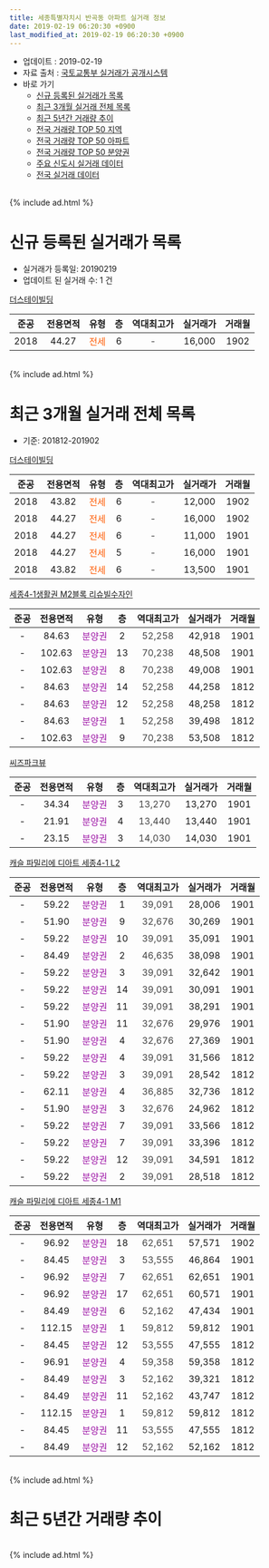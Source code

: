 ```yaml
---
title: 세종특별자치시 반곡동 아파트 실거래 정보
date: 2019-02-19 06:20:30 +0900
last_modified_at: 2019-02-19 06:20:30 +0900
---
```


* 업데이트 : 2019-02-19
* 자료 출처 : [국토교통부 실거래가 공개시스템](http://rt.molit.go.kr)
* 바로 가기
    * [신규 등록된 실거래가 목록](#신규-등록된-실거래가-목록)
    * [최근 3개월 실거래 전체 목록](#최근-3개월-실거래-전체-목록)
    * [최근 5년간 거래량 추이](#최근-5년간-거래량-추이)
    * [전국 거래량 TOP 50 지역](https://inasie.github.io/apt-trade-info/최근-3개월-전국에서-가장-거래가-많이-발생한-지역)
    * [전국 거래량 TOP 50 아파트](https://inasie.github.io/apt-trade-info/최근-3개월-전국에서-가장-거래가-많이-발생한-아파트)
    * [전국 거래량 TOP 50 분양권](https://inasie.github.io/apt-trade-info/최근-3개월-전국에서-가장-거래가-많이-발생한-분양권)
    * [주요 신도시 실거래 데이터](https://inasie.github.io/apt-trade-info/주요-신도시)
    * [전국 실거래 데이터](https://inasie.github.io/apt-trade-info/전국)
<br>
{% include ad.html %}
<br>

# 신규 등록된 실거래가 목록
* 실거래가 등록일: 20190219
* 업데이트 된 실거래 수: 1 건


[더스테이빌딩](https://search.naver.com/search.naver?query=%EC%84%B8%EC%A2%85%ED%8A%B9%EB%B3%84%EC%9E%90%EC%B9%98%EC%8B%9C+%EB%B0%98%EA%B3%A1%EB%8F%99+%EB%8D%94%EC%8A%A4%ED%85%8C%EC%9D%B4%EB%B9%8C%EB%94%A9)

|준공|전용면적|유형|층|역대최고가|실거래가|거래월|
|:---:|:---:|:---:|:---:|:---:|:---:|:---:|
|2018|44.27|<span style="color:#ff5a00">전세</span>|6|<span style="color:#444444">-</span>|16,000|1902|


<br>
{% include ad.html %}
<br>

# 최근 3개월 실거래 전체 목록
* 기준: 201812-201902


[더스테이빌딩](https://search.naver.com/search.naver?query=%EC%84%B8%EC%A2%85%ED%8A%B9%EB%B3%84%EC%9E%90%EC%B9%98%EC%8B%9C+%EB%B0%98%EA%B3%A1%EB%8F%99+%EB%8D%94%EC%8A%A4%ED%85%8C%EC%9D%B4%EB%B9%8C%EB%94%A9)

|준공|전용면적|유형|층|역대최고가|실거래가|거래월|
|:---:|:---:|:---:|:---:|:---:|:---:|:---:|
|2018|43.82|<span style="color:#ff5a00">전세</span>|6|<span style="color:#444444">-</span>|12,000|1902|
|2018|44.27|<span style="color:#ff5a00">전세</span>|6|<span style="color:#444444">-</span>|16,000|1902|
|2018|44.27|<span style="color:#ff5a00">전세</span>|6|<span style="color:#444444">-</span>|11,000|1901|
|2018|44.27|<span style="color:#ff5a00">전세</span>|5|<span style="color:#444444">-</span>|16,000|1901|
|2018|43.82|<span style="color:#ff5a00">전세</span>|6|<span style="color:#444444">-</span>|13,500|1901|

[세종4-1생활권 M2블록 리슈빌수자인](https://search.naver.com/search.naver?query=%EC%84%B8%EC%A2%85%ED%8A%B9%EB%B3%84%EC%9E%90%EC%B9%98%EC%8B%9C+%EB%B0%98%EA%B3%A1%EB%8F%99+%EC%84%B8%EC%A2%854-1%EC%83%9D%ED%99%9C%EA%B6%8C+M2%EB%B8%94%EB%A1%9D+%EB%A6%AC%EC%8A%88%EB%B9%8C%EC%88%98%EC%9E%90%EC%9D%B8)

|준공|전용면적|유형|층|역대최고가|실거래가|거래월|
|:---:|:---:|:---:|:---:|:---:|:---:|:---:|
|-|84.63|<span style="color:#9C11A5">분양권</span>|2|<span style="color:#444444">52,258</span>|42,918|1901|
|-|102.63|<span style="color:#9C11A5">분양권</span>|13|<span style="color:#444444">70,238</span>|48,508|1901|
|-|102.63|<span style="color:#9C11A5">분양권</span>|8|<span style="color:#444444">70,238</span>|49,008|1901|
|-|84.63|<span style="color:#9C11A5">분양권</span>|14|<span style="color:#444444">52,258</span>|44,258|1812|
|-|84.63|<span style="color:#9C11A5">분양권</span>|12|<span style="color:#444444">52,258</span>|48,258|1812|
|-|84.63|<span style="color:#9C11A5">분양권</span>|1|<span style="color:#444444">52,258</span>|39,498|1812|
|-|102.63|<span style="color:#9C11A5">분양권</span>|9|<span style="color:#444444">70,238</span>|53,508|1812|

[씨즈파크뷰](https://search.naver.com/search.naver?query=%EC%84%B8%EC%A2%85%ED%8A%B9%EB%B3%84%EC%9E%90%EC%B9%98%EC%8B%9C+%EB%B0%98%EA%B3%A1%EB%8F%99+%EC%94%A8%EC%A6%88%ED%8C%8C%ED%81%AC%EB%B7%B0)

|준공|전용면적|유형|층|역대최고가|실거래가|거래월|
|:---:|:---:|:---:|:---:|:---:|:---:|:---:|
|-|34.34|<span style="color:#9C11A5">분양권</span>|3|<span style="color:#444444">13,270</span>|13,270|1901|
|-|21.91|<span style="color:#9C11A5">분양권</span>|4|<span style="color:#444444">13,440</span>|13,440|1901|
|-|23.15|<span style="color:#9C11A5">분양권</span>|3|<span style="color:#444444">14,030</span>|14,030|1901|

[캐슬 파밀리에 디아트 세종4-1 L2](https://search.naver.com/search.naver?query=%EC%84%B8%EC%A2%85%ED%8A%B9%EB%B3%84%EC%9E%90%EC%B9%98%EC%8B%9C+%EB%B0%98%EA%B3%A1%EB%8F%99+%EC%BA%90%EC%8A%AC+%ED%8C%8C%EB%B0%80%EB%A6%AC%EC%97%90+%EB%94%94%EC%95%84%ED%8A%B8+%EC%84%B8%EC%A2%854-1+L2)

|준공|전용면적|유형|층|역대최고가|실거래가|거래월|
|:---:|:---:|:---:|:---:|:---:|:---:|:---:|
|-|59.22|<span style="color:#9C11A5">분양권</span>|1|<span style="color:#444444">39,091</span>|28,006|1901|
|-|51.90|<span style="color:#9C11A5">분양권</span>|9|<span style="color:#444444">32,676</span>|30,269|1901|
|-|59.22|<span style="color:#9C11A5">분양권</span>|10|<span style="color:#444444">39,091</span>|35,091|1901|
|-|84.49|<span style="color:#9C11A5">분양권</span>|2|<span style="color:#444444">46,635</span>|38,098|1901|
|-|59.22|<span style="color:#9C11A5">분양권</span>|3|<span style="color:#444444">39,091</span>|32,642|1901|
|-|59.22|<span style="color:#9C11A5">분양권</span>|14|<span style="color:#444444">39,091</span>|30,091|1901|
|-|59.22|<span style="color:#9C11A5">분양권</span>|11|<span style="color:#444444">39,091</span>|38,291|1901|
|-|51.90|<span style="color:#9C11A5">분양권</span>|11|<span style="color:#444444">32,676</span>|29,976|1901|
|-|51.90|<span style="color:#9C11A5">분양권</span>|4|<span style="color:#444444">32,676</span>|27,369|1901|
|-|59.22|<span style="color:#9C11A5">분양권</span>|4|<span style="color:#444444">39,091</span>|31,566|1812|
|-|59.22|<span style="color:#9C11A5">분양권</span>|3|<span style="color:#444444">39,091</span>|28,542|1812|
|-|62.11|<span style="color:#9C11A5">분양권</span>|4|<span style="color:#444444">36,885</span>|32,736|1812|
|-|51.90|<span style="color:#9C11A5">분양권</span>|3|<span style="color:#444444">32,676</span>|24,962|1812|
|-|59.22|<span style="color:#9C11A5">분양권</span>|7|<span style="color:#444444">39,091</span>|33,566|1812|
|-|59.22|<span style="color:#9C11A5">분양권</span>|7|<span style="color:#444444">39,091</span>|33,396|1812|
|-|59.22|<span style="color:#9C11A5">분양권</span>|12|<span style="color:#444444">39,091</span>|34,591|1812|
|-|59.22|<span style="color:#9C11A5">분양권</span>|2|<span style="color:#444444">39,091</span>|28,518|1812|

[캐슬 파밀리에 디아트 세종4-1 M1](https://search.naver.com/search.naver?query=%EC%84%B8%EC%A2%85%ED%8A%B9%EB%B3%84%EC%9E%90%EC%B9%98%EC%8B%9C+%EB%B0%98%EA%B3%A1%EB%8F%99+%EC%BA%90%EC%8A%AC+%ED%8C%8C%EB%B0%80%EB%A6%AC%EC%97%90+%EB%94%94%EC%95%84%ED%8A%B8+%EC%84%B8%EC%A2%854-1+M1)

|준공|전용면적|유형|층|역대최고가|실거래가|거래월|
|:---:|:---:|:---:|:---:|:---:|:---:|:---:|
|-|96.92|<span style="color:#9C11A5">분양권</span>|18|<span style="color:#444444">62,651</span>|57,571|1902|
|-|84.45|<span style="color:#9C11A5">분양권</span>|3|<span style="color:#444444">53,555</span>|46,864|1901|
|-|96.92|<span style="color:#9C11A5">분양권</span>|7|<span style="color:#444444">62,651</span>|62,651|1901|
|-|96.92|<span style="color:#9C11A5">분양권</span>|17|<span style="color:#444444">62,651</span>|60,571|1901|
|-|84.49|<span style="color:#9C11A5">분양권</span>|6|<span style="color:#444444">52,162</span>|47,434|1901|
|-|112.15|<span style="color:#9C11A5">분양권</span>|1|<span style="color:#444444">59,812</span>|59,812|1901|
|-|84.45|<span style="color:#9C11A5">분양권</span>|12|<span style="color:#444444">53,555</span>|47,555|1812|
|-|96.91|<span style="color:#9C11A5">분양권</span>|4|<span style="color:#444444">59,358</span>|59,358|1812|
|-|84.49|<span style="color:#9C11A5">분양권</span>|3|<span style="color:#444444">52,162</span>|39,321|1812|
|-|84.49|<span style="color:#9C11A5">분양권</span>|11|<span style="color:#444444">52,162</span>|43,747|1812|
|-|112.15|<span style="color:#9C11A5">분양권</span>|1|<span style="color:#444444">59,812</span>|59,812|1812|
|-|84.45|<span style="color:#9C11A5">분양권</span>|11|<span style="color:#444444">53,555</span>|47,555|1812|
|-|84.49|<span style="color:#9C11A5">분양권</span>|12|<span style="color:#444444">52,162</span>|52,162|1812|


<br>
{% include ad.html %}
<br>

# 최근 5년간 거래량 추이


<div style="width:100%;">
    <canvas id="deal_progress" height="200"></canvas>
</div>

<script>
new Chart(document.getElementById("deal_progress"), {
    type: 'line',
    data: {
        labels: ['201402','201403','201404','201405','201406','201407','201408','201409','201410','201411','201412','201501','201502','201503','201504','201505','201506','201507','201508','201509','201510','201511','201512','201601','201602','201603','201604','201605','201606','201607','201608','201609','201610','201611','201612','201701','201702','201703','201704','201705','201706','201707','201708','201709','201710','201711','201712','201801','201802','201803','201804','201805','201806','201807','201808','201809','201810','201811','201812','201901','201902'],
        datasets: [{
            label: '매매',
            pointRadius: 1,
            data: [0, 0, 0, 0, 0, 0, 0, 0, 0, 0, 0, 0, 0, 0, 0, 0, 0, 0, 0, 0, 0, 0, 0, 0, 0, 0, 0, 0, 0, 0, 0, 0, 0, 0, 0, 0, 0, 0, 0, 0, 0, 0, 0, 0, 0, 0, 0, 6, 10, 13, 19, 9, 14, 6, 5, 9, 15, 17, 19, 20, 1],
            borderColor: "rgba(255, 201, 14, 1)",
            backgroundColor: "rgba(255, 201, 14, 0.5)",
            fill: false,
            lineTension: 0
        },{
            label: '전월세',
            pointRadius: 1,
            data: [0, 0, 0, 0, 0, 0, 0, 0, 0, 0, 0, 0, 0, 0, 0, 0, 0, 0, 0, 0, 0, 0, 0, 0, 0, 0, 0, 0, 0, 0, 0, 0, 0, 0, 0, 0, 0, 0, 0, 0, 0, 0, 0, 0, 0, 0, 0, 0, 0, 0, 0, 0, 0, 0, 0, 0, 0, 1, 0, 3, 2],
            borderColor: "rgba(0, 141, 185, 1)",
            backgroundColor: "rgba(0, 141, 185, 0.5)",
            fill: false,
            lineTension: 0
        }
        ]
    },
    options: {
        responsive: true,
        title: {
            display: false
        },
        tooltips: {
            mode: 'index',
            intersect: false
        },
        hover: {
            mode: 'nearest',
            intersect: true
        },
        scales: {
            xAxes: [{
                display: true,
                scaleLabel: {
                    display: true,
                    labelString: '년/월'
                }
            }],
            yAxes: [{
                display: true,
                ticks: {
                    suggestedMin: 0,
                },
                scaleLabel: {
                    display: true,
                    labelString: '실거래 수'
                }
            }]
        }
    }
});

</script>


<br>
{% include ad.html %}
<br>

